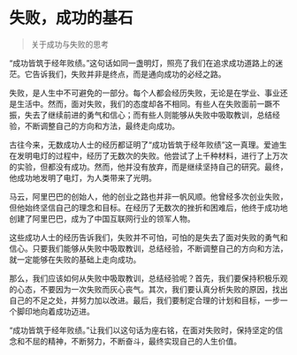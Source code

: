 # 失败，成功的基石
> 关于成功与失败的思考

“成功皆筑于经年败绩。”这句话如同一盏明灯，照亮了我们在追求成功道路上的迷茫。它告诉我们，失败并非是终点，而是通向成功的必经之路。

失败，是人生中不可避免的一部分。每个人都会经历失败，无论是在学业、事业还是生活中。然而，面对失败，我们的态度却各不相同。有些人在失败面前一蹶不振，失去了继续前进的勇气和信心；而有些人则能够从失败中吸取教训，总结经验，不断调整自己的方向和方法，最终走向成功。

古往今来，无数成功人士的经历都证明了“成功皆筑于经年败绩”这一真理。爱迪生在发明电灯的过程中，经历了无数次的失败。他尝试了上千种材料，进行了上万次的实验，但都没有成功。然而，他并没有放弃，而是继续坚持自己的研究。最终，他成功地发明了电灯，为人类带来了光明。

马云，阿里巴巴的创始人，他的创业之路也并非一帆风顺。他曾经多次创业失败，但他始终坚信自己的理念和目标。在经历了无数次的挫折和困难后，他终于成功地创建了阿里巴巴，成为了中国互联网行业的领军人物。

这些成功人士的经历告诉我们，失败并不可怕，可怕的是失去了面对失败的勇气和信心。只要我们能够从失败中吸取教训，总结经验，不断调整自己的方向和方法，就一定能够在失败的基础上走向成功。

那么，我们应该如何从失败中吸取教训，总结经验呢？首先，我们要保持积极乐观的心态，不要因为一次失败而灰心丧气。其次，我们要认真分析失败的原因，找出自己的不足之处，并努力加以改进。最后，我们要制定合理的计划和目标，一步一个脚印地向着成功迈进。

“成功皆筑于经年败绩。”让我们以这句话为座右铭，在面对失败时，保持坚定的信念和不屈的精神，不断努力，不断奋斗，最终实现自己的人生价值。